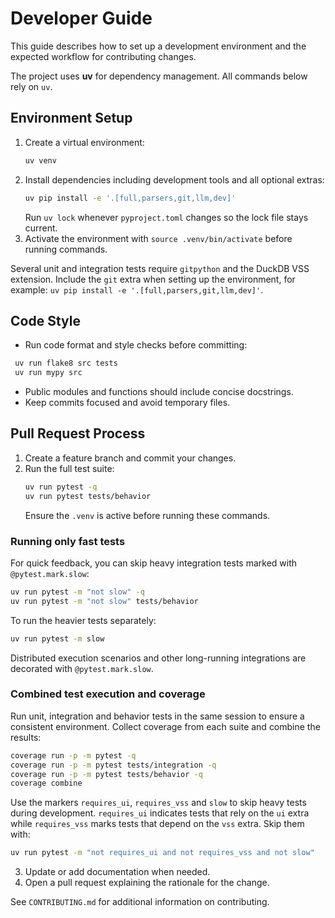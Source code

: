 # Developer Guide

This guide describes how to set up a development environment and the expected workflow for contributing changes.

The project uses **uv** for dependency management. All commands below rely on
`uv`.

## Environment Setup

1. Create a virtual environment:
   ```bash
   uv venv
   ```
2. Install dependencies including development tools and all optional extras:
   ```bash
   uv pip install -e '.[full,parsers,git,llm,dev]'
   ```
   Run `uv lock` whenever `pyproject.toml` changes so the lock file stays current.
3. Activate the environment with `source .venv/bin/activate` before running commands.

Several unit and integration tests require `gitpython` and the DuckDB VSS
extension. Include the `git` extra when setting up the environment, for example:
`uv pip install -e '.[full,parsers,git,llm,dev]'`.

## Code Style

- Run code format and style checks before committing:
 ```bash
  uv run flake8 src tests
  uv run mypy src
  ```
- Public modules and functions should include concise docstrings.
- Keep commits focused and avoid temporary files.

## Pull Request Process

1. Create a feature branch and commit your changes.
2. Run the full test suite:
   ```bash
   uv run pytest -q
   uv run pytest tests/behavior
   ```
   Ensure the `.venv` is active before running these commands.

### Running only fast tests

For quick feedback, you can skip heavy integration tests marked with
`@pytest.mark.slow`:

```bash
uv run pytest -m "not slow" -q
uv run pytest -m "not slow" tests/behavior
```
To run the heavier tests separately:

```bash
uv run pytest -m slow
```
Distributed execution scenarios and other long-running integrations are
decorated with `@pytest.mark.slow`.

### Combined test execution and coverage

Run unit, integration and behavior tests in the same session to ensure a consistent environment. Collect coverage from each suite and combine the results:

```bash
coverage run -p -m pytest -q
coverage run -p -m pytest tests/integration -q
coverage run -p -m pytest tests/behavior -q
coverage combine
```

Use the markers `requires_ui`, `requires_vss` and `slow` to skip heavy tests during development.
`requires_ui` indicates tests that rely on the `ui` extra while `requires_vss`
marks tests that depend on the `vss` extra. Skip them with:

```bash
uv run pytest -m "not requires_ui and not requires_vss and not slow"
```
3. Update or add documentation when needed.
4. Open a pull request explaining the rationale for the change.

See `CONTRIBUTING.md` for additional information on contributing.
